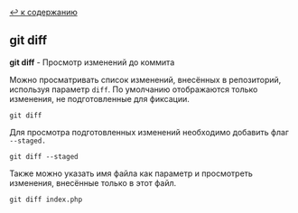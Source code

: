 [:leftwards_arrow_with_hook: к содержанию](./readme.md) 


## git diff

**git diff** - Просмотр изменений до коммита

Можно просматривать список изменений, внесённых в репозиторий, используя параметр ```diff```. По умолчанию отображаются только изменения, не подготовленные для фиксации.

```mash=
git diff
```

Для просмотра подготовленных изменений необходимо добавить флаг ```--staged.```


```mash=
git diff --staged
```


Также можно указать имя файла как параметр и просмотреть изменения, внесённые только в этот файл.

```mash=
git diff index.php
```
